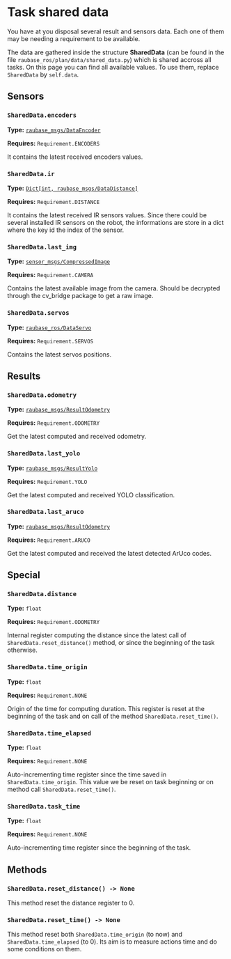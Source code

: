 # Task shared data 

You have at you disposal several result and sensors data. Each one of them may be needing a requirement to be available.

The data are gathered inside the structure **SharedData** (can be found in the file `raubase_ros/plan/data/shared_data.py`) which is shared accross all tasks. On this page you can find all available values. To use them, replace `SharedData` by `self.data`.

## Sensors 

### `SharedData.encoders` 

**Type:** [`raubase_msgs/DataEncoder`](../../messages/data)

**Requires:** `Requirement.ENCODERS`
    
It contains the latest received encoders values.

### `SharedData.ir` 

**Type:** [`Dict[int, raubase_msgs/DataDistance]`](../../messages/data)

**Requires:** `Requirement.DISTANCE`
    
It contains the latest received IR sensors values. Since there could be several installed IR sensors on the robot, the informations are store in a dict where the key id the index of the sensor.

### `SharedData.last_img` 

**Type:** [`sensor_msgs/CompressedImage`](https://docs.ros2.org/latest/api/sensor_msgs/msg/CompressedImage.html)

**Requires:** `Requirement.CAMERA`
    
Contains the latest available image from the camera. Should be decrypted through the cv_bridge package to get a raw image.

### `SharedData.servos` 

**Type:** [`raubase_ros/DataServo`](../../messages/data)

**Requires:** `Requirement.SERVOS`
    
Contains the latest servos positions.

## Results

### `SharedData.odometry` 

**Type:** [`raubase_msgs/ResultOdometry`](../../messages/results)

**Requires:** `Requirement.ODOMETRY`
    
Get the latest computed and received odometry.


### `SharedData.last_yolo` 

**Type:** [`raubase_msgs/ResultYolo`](../../messages/results)

**Requires:** `Requirement.YOLO`
    
Get the latest computed and received YOLO classification.

### `SharedData.last_aruco` 

**Type:** [`raubase_msgs/ResultOdometry`](../../messages/results)

**Requires:** `Requirement.ARUCO`
    
Get the latest computed and received the latest detected ArUco codes.

## Special

### `SharedData.distance` 

**Type:** `float`

**Requires:** `Requirement.ODOMETRY`
    
Internal register computing the distance since the latest call of `SharedData.reset_distance()` method, or since the beginning of the task otherwise.

### `SharedData.time_origin` 

**Type:** `float`

**Requires:** `Requirement.NONE`
    
Origin of the time for computing duration. This register is reset at the beginning of the task and on call of the method `SharedData.reset_time()`.

### `SharedData.time_elapsed` 

**Type:** `float`

**Requires:** `Requirement.NONE`

Auto-incrementing time register since the time saved in `SharedData.time_origin`. This value we be reset on task beginning or on method call `SharedData.reset_time()`.

### `SharedData.task_time` 

**Type:** `float`

**Requires:** `Requirement.NONE`

Auto-incrementing time register since the beginning of the task.

## Methods

### `SharedData.reset_distance() -> None` 

This method reset the distance register to 0.

### `SharedData.reset_time() -> None` 

This method reset both `SharedData.time_origin` (to now) and `SharedData.time_elapsed` (to 0). Its aim is to measure actions time and do some conditions on them.
